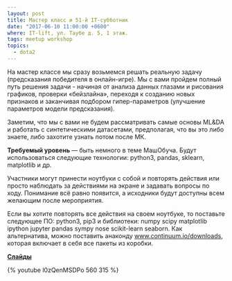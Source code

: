 ```yaml
---
layout: post
title: Мастер класс и 51-й IT-cубботник
date: "2017-06-10 11:00:00 +0600"
where: IT-lift, ул. Таубе д. 5, 1 этаж.
tags: meetup workshop
topics:
  - dota2
---
```


На мастер классе мы сразу возьмемся решать реальную задачу (предсказания победителя в онлайн-игре). Мы с вами пройдем полный путь решения задачи - начиная от анализа данных глазами и рисования графиков, проверки «бейзлайна», переходя к созданию новых признаков и заканчивая подбором гипер-параметров (улучшение параметров модели предсказания).

Заметим, что мы с вами не будем рассматривать самые основы ML&DA и работать с синтетическими датасетами, предполагая, что вы это либо знаете, либо захотите узнать потом после МК.

**Требуемый уровень** — быть немного в теме МашОбуча.
Будут использоваться следующие технологии: python3, pandas, sklearn, matplotlib и др.

Участники могут принести ноутбуки с собой и повторять действия или просто наблюдать за действиями на экране и задавать вопросы по ходу. Понимание всё равно появится, а исходники будут доступны всем желающим после мероприятия.

Если вы хотите повторять все действия на своем ноутбуке, то поставьте следующее ПО: python3, pip3 и библиотеки: numpy scipy matplotlib ipython jupyter pandas sympy nose scikit-learn seaborn. Как альтернатива, можно поставить анаконду www.continuum.io/downloads, которая включает в себя все пакеты из коробки.

**[Слайды](https://nbviewer.jupyter.org/github/mlomsk/ML_Workshop_10.06.2017/blob/master/main.ipynb)**

{% youtube l0zQenMSDPo 560 315 %}
